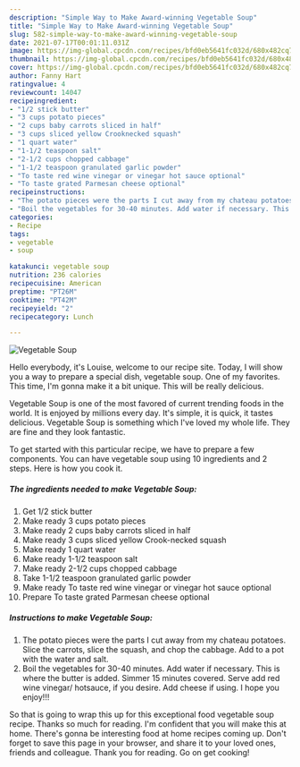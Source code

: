 ```yaml
---
description: "Simple Way to Make Award-winning Vegetable Soup"
title: "Simple Way to Make Award-winning Vegetable Soup"
slug: 582-simple-way-to-make-award-winning-vegetable-soup
date: 2021-07-17T00:01:11.031Z
image: https://img-global.cpcdn.com/recipes/bfd0eb5641fc032d/680x482cq70/vegetable-soup-recipe-main-photo.jpg
thumbnail: https://img-global.cpcdn.com/recipes/bfd0eb5641fc032d/680x482cq70/vegetable-soup-recipe-main-photo.jpg
cover: https://img-global.cpcdn.com/recipes/bfd0eb5641fc032d/680x482cq70/vegetable-soup-recipe-main-photo.jpg
author: Fanny Hart
ratingvalue: 4
reviewcount: 14047
recipeingredient:
- "1/2 stick butter"
- "3 cups potato pieces"
- "2 cups baby carrots sliced in half"
- "3 cups sliced yellow Crooknecked squash"
- "1 quart water"
- "1-1/2 teaspoon salt"
- "2-1/2 cups chopped cabbage"
- "1-1/2 teaspoon granulated garlic powder"
- "To taste red wine vinegar or vinegar hot sauce optional"
- "To taste grated Parmesan cheese optional"
recipeinstructions:
- "The potato pieces were the parts I cut away from my chateau potatoes. Slice the carrots, slice the squash, and chop the cabbage. Add to a pot with the water and salt."
- "Boil the vegetables for 30-40 minutes. Add water if necessary. This is where the butter is added. Simmer 15 minutes covered. Serve add red wine vinegar/ hotsauce, if you desire. Add cheese if using. I hope you enjoy!!!"
categories:
- Recipe
tags:
- vegetable
- soup

katakunci: vegetable soup 
nutrition: 236 calories
recipecuisine: American
preptime: "PT26M"
cooktime: "PT42M"
recipeyield: "2"
recipecategory: Lunch

---
```



![Vegetable Soup](https://img-global.cpcdn.com/recipes/bfd0eb5641fc032d/680x482cq70/vegetable-soup-recipe-main-photo.jpg)

Hello everybody, it's Louise, welcome to our recipe site. Today, I will show you a way to prepare a special dish, vegetable soup. One of my favorites. This time, I'm gonna make it a bit unique. This will be really delicious.

Vegetable Soup is one of the most favored of current trending foods in the world. It is enjoyed by millions every day. It's simple, it is quick, it tastes delicious. Vegetable Soup is something which I've loved my whole life. They are fine and they look fantastic.




To get started with this particular recipe, we have to prepare a few components. You can have vegetable soup using 10 ingredients and 2 steps. Here is how you cook it.

<!--inarticleads1-->

##### The ingredients needed to make Vegetable Soup:

1. Get 1/2 stick butter
1. Make ready 3 cups potato pieces
1. Make ready 2 cups baby carrots sliced in half
1. Make ready 3 cups sliced yellow Crook-necked squash
1. Make ready 1 quart water
1. Make ready 1-1/2 teaspoon salt
1. Make ready 2-1/2 cups chopped cabbage
1. Take 1-1/2 teaspoon granulated garlic powder
1. Make ready To taste red wine vinegar or vinegar hot sauce optional
1. Prepare To taste grated Parmesan cheese optional




<!--inarticleads2-->

##### Instructions to make Vegetable Soup:

1. The potato pieces were the parts I cut away from my chateau potatoes. Slice the carrots, slice the squash, and chop the cabbage. Add to a pot with the water and salt.
1. Boil the vegetables for 30-40 minutes. Add water if necessary. This is where the butter is added. Simmer 15 minutes covered. Serve add red wine vinegar/ hotsauce, if you desire. Add cheese if using. I hope you enjoy!!!




So that is going to wrap this up for this exceptional food vegetable soup recipe. Thanks so much for reading. I'm confident that you will make this at home. There's gonna be interesting food at home recipes coming up. Don't forget to save this page in your browser, and share it to your loved ones, friends and colleague. Thank you for reading. Go on get cooking!
